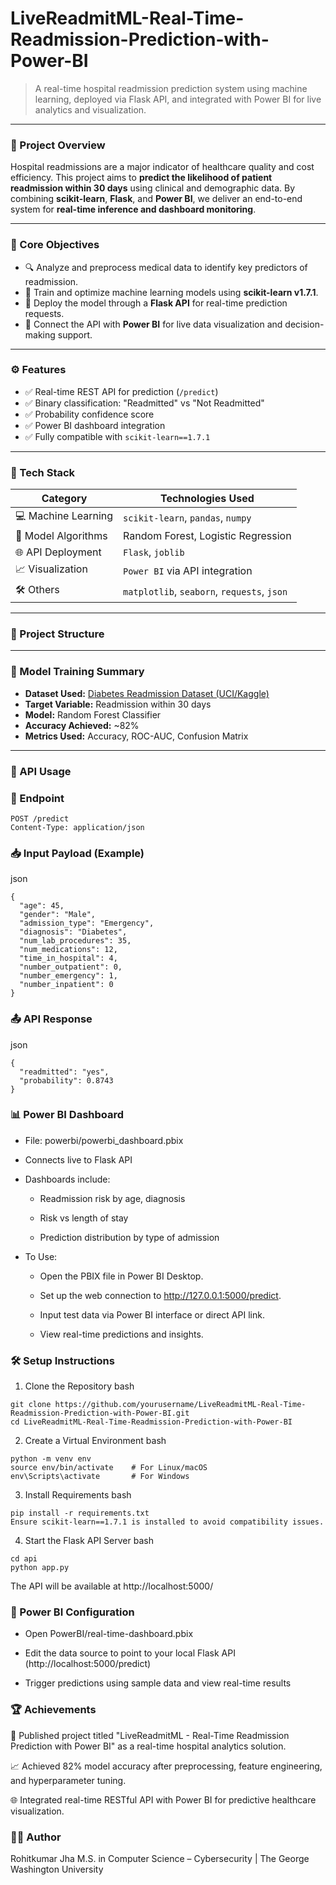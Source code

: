 # LiveReadmitML-Real-Time-Readmission-Prediction-with-Power-BI

> A real-time hospital readmission prediction system using machine learning, deployed via Flask API, and integrated with Power BI for live analytics and visualization.

---

### 📌 Project Overview

Hospital readmissions are a major indicator of healthcare quality and cost efficiency. This project aims to **predict the likelihood of patient readmission within 30 days** using clinical and demographic data. By combining **scikit-learn**, **Flask**, and **Power BI**, we deliver an end-to-end system for **real-time inference and dashboard monitoring**.

---

### 🧠 Core Objectives

- 🔍 Analyze and preprocess medical data to identify key predictors of readmission.
- 🧪 Train and optimize machine learning models using **scikit-learn v1.7.1**.
- 🚀 Deploy the model through a **Flask API** for real-time prediction requests.
- 📡 Connect the API with **Power BI** for live data visualization and decision-making support.

---

### ⚙️ Features

- ✅ Real-time REST API for prediction (`/predict`)
- ✅ Binary classification: "Readmitted" vs "Not Readmitted"
- ✅ Probability confidence score
- ✅ Power BI dashboard integration
- ✅ Fully compatible with `scikit-learn==1.7.1`

---

### 🧰 Tech Stack

| Category             | Technologies Used                             |
|----------------------|-----------------------------------------------|
| 💻 Machine Learning   | `scikit-learn`, `pandas`, `numpy`             |
| 🧪 Model Algorithms   | Random Forest, Logistic Regression            |
| 🌐 API Deployment     | `Flask`, `joblib`                             |
| 📈 Visualization      | `Power BI` via API integration                |
| 🛠️ Others             | `matplotlib`, `seaborn`, `requests`, `json`  |

---

### 📁 Project Structure


---

### 🧪 Model Training Summary

- **Dataset Used:** [Diabetes Readmission Dataset (UCI/Kaggle)](https://www.kaggle.com/datasets/aaron7sun/diabetes-health-indicators-dataset)
- **Target Variable:** Readmission within 30 days
- **Model:** Random Forest Classifier
- **Accuracy Achieved:** ~82%
- **Metrics Used:** Accuracy, ROC-AUC, Confusion Matrix

---

### 🚀 API Usage

### 🔗 Endpoint

```http
POST /predict
Content-Type: application/json
```
### 📥 Input Payload (Example)
json
```
{
  "age": 45,
  "gender": "Male",
  "admission_type": "Emergency",
  "diagnosis": "Diabetes",
  "num_lab_procedures": 35,
  "num_medications": 12,
  "time_in_hospital": 4,
  "number_outpatient": 0,
  "number_emergency": 1,
  "number_inpatient": 0
}
```
### 📤 API Response
json
```
{
  "readmitted": "yes",
  "probability": 0.8743
}
```

### 📊 Power BI Dashboard
- File: powerbi/powerbi_dashboard.pbix

- Connects live to Flask API

- Dashboards include:

  * Readmission risk by age, diagnosis

  * Risk vs length of stay
  
  * Prediction distribution by type of admission

- To Use:

  * Open the PBIX file in Power BI Desktop.
  
  * Set up the web connection to http://127.0.0.1:5000/predict.
  
  * Input test data via Power BI interface or direct API link.
  
  * View real-time predictions and insights.

### 🛠 Setup Instructions
1. Clone the Repository
bash
```
git clone https://github.com/yourusername/LiveReadmitML-Real-Time-Readmission-Prediction-with-Power-BI.git
cd LiveReadmitML-Real-Time-Readmission-Prediction-with-Power-BI
```

2. Create a Virtual Environment
bash
```
python -m venv env
source env/bin/activate    # For Linux/macOS
env\Scripts\activate       # For Windows
```

3. Install Requirements
bash
```
pip install -r requirements.txt
Ensure scikit-learn==1.7.1 is installed to avoid compatibility issues.
```
4. Start the Flask API Server
bash
```
cd api
python app.py
```

The API will be available at http://localhost:5000/

### 🧪 Power BI Configuration
- Open PowerBI/real-time-dashboard.pbix

- Edit the data source to point to your local Flask API (http://localhost:5000/predict)

- Trigger predictions using sample data and view real-time results

### 🏆 Achievements
📌 Published project titled "LiveReadmitML - Real-Time Readmission Prediction with Power BI" as a real-time hospital analytics solution.

📈 Achieved 82% model accuracy after preprocessing, feature engineering, and hyperparameter tuning.

🌐 Integrated real-time RESTful API with Power BI for predictive healthcare visualization.

### 👨‍💻 Author
Rohitkumar Jha
M.S. in Computer Science – Cybersecurity | The George Washington University
